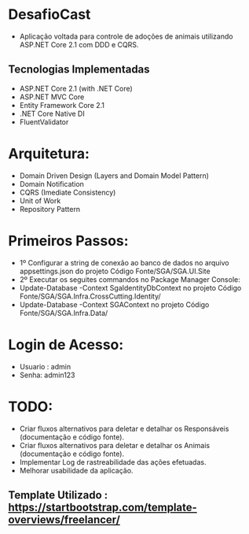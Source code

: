 # DesafioCast
- Aplicação voltada para controle de adoções de animais utilizando  ASP.NET Core 2.1 com DDD e CQRS.

## Tecnologias Implementadas
- ASP.NET Core 2.1 (with .NET Core)
- ASP.NET MVC Core
- Entity Framework Core 2.1
- .NET Core Native DI
- FluentValidator

# Arquitetura:
- Domain Driven Design (Layers and Domain Model Pattern)
- Domain Notification
- CQRS (Imediate Consistency)
- Unit of Work
- Repository Pattern

# Primeiros Passos:
-  1º Configurar a string de conexão ao banco de dados no arquivo appsettings.json do projeto Código Fonte/SGA/SGA.UI.Site
-  2º Executar os seguites commandos no Package Manager Console:
-  Update-Database -Context SgaIdentityDbContext no projeto Código Fonte/SGA/SGA.Infra.CrossCutting.Identity/
-  Update-Database -Context SGAContext no projeto Código Fonte/SGA/SGA.Infra.Data/

# Login de Acesso:
- Usuario : admin
- Senha: admin123

# TODO:
- Criar fluxos alternativos para deletar e detalhar os Responsáveis (documentação e código fonte).
- Criar fluxos alternativos para deletar e detalhar os Animais  (documentação e código fonte).
- Implementar Log de rastreabilidade das ações efetuadas.
- Melhorar usabilidade da aplicação.

## Template Utilizado : https://startbootstrap.com/template-overviews/freelancer/ 
